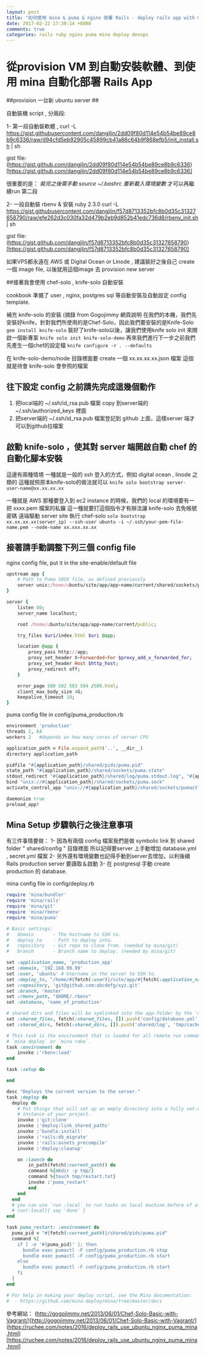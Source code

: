 ```yaml
---
layout: post
title: "如何使用 mina & puma & nginx 部署 Rails - deploy rails app with mina &amp; puma &amp; nginx "
date: 2017-02-22 17:39:14 +0800
comments: true
categories: rails ruby nginx puma mina deploy devops
---
```


# 從provision VM 到自動安裝軟體、到使用 mina 自動化部署 Rails App #

##provision 一台新 ubuntu server ##

自動裝機 script , 分兩段:

1- 第一段自動裝軟體 ,
curl -L https://gist.githubusercontent.com/dangjlin/2dd09f80d114e54b54be89ce8b9c6336/raw/d94cfd5eb92905c45899cb41a86c64b9f868efb5/init_install.sh | sh

gist file: (https://gist.github.com/dangjlin/2dd09f80d114e54b54be89ce8b9c6336)[https://gist.github.com/dangjlin/2dd09f80d114e54b54be89ce8b9c6336]

很重要的是：
*裝完之後需手動 source ~/.bashrc 重新載入環境變數*
才可以再繼續run 第二段

2- 一段自動裝 rbenv  & 安裝 ruby 2.3.0
curl -L https://gist.githubusercontent.com/dangjlin/f57d8713352bfc8b0d35c31327658790/raw/efe262d3c030fa32d479b2eb9d852b41edc736d8/rbenv_init.sh | sh

gist file:
(https://gist.github.com/dangjlin/f57d8713352bfc8b0d35c31327658790)[https://gist.github.com/dangjlin/f57d8713352bfc8b0d35c31327658790]

如果VPS都永遠在 AWS 或 Digital Ocean or Linode ,
建議裝好之後自己 create 一個 image file,
以後就用這個image 去 provision new server


##接著我會使用 chef-solo , knife-solo 自動安裝

cookbook 準備了 user , nginx, postgres sql 等自動安裝及自動設定 config template.

補充 knife-solo 的安裝 (摘錄 from Gogojimmy 網頁說明
在我們的本機，我們先安裝好knife，針對我們所使用的是Chef-Solo，因此我們要安裝的是Knife-Solo
`gem install knife-solo`
裝好了knife-solo以後，讓我們使用knife solo init 來開啟一個新專案
`knife solo init knife-solo-demo`
再來我們進行下一步之前我們先產生一個chef的設定檔
`knife configure -r . --defaults`

在 knife-solo-demo/node 目錄裡面要 create 一個  xx.xx.xx.xx.json 檔案
這個就是待會 knife-solo 會參照的檔案

## 往下設定 config 之前請先完成這幾個動作
1. 把local端的 ~/.ssh/id_rsa.pub 檔案 copy 到server端的 ~/.ssh/authorized_keys 裡面
2. 把server端的 ~/.ssh/id_rsa.pub 檔案登記到 github 上面，這樣server 端才可以到github拉檔案

## 啟動 knife-solo ，使其對 server 端開啟自動 chef 的自動化腳本安裝
這邊有兩種情境
一種就是一般的 ssh 登入的方式，例如 digital ocean , linode 之類的
這種就照原本knife-solo的做法就可以
`knife solo bootstrap server-user-name@xx.xx.xx.xx`

一種就是 AWS 那種要登入到 ec2 instance 的時候，我們的 local 的環境要有一把  xxxx.pem 檔案的私鑰
這一種就要打這個指令才有辦法讓 knife-solo 去免帳號密碼 遠端驅動 server site 執行 chef-solo
`solo bootstrap xx.xx.xx.xx(server_ip) --ssh-user ubuntu -i ~/.ssh/your-pem-file-name.pem --node-name xx.xxx.xx.xx`

## 接著請手動調整下列三個 config file

nginx config file, put it in the site-enable/default  file

```Ruby
upstream app {
    # Path to Puma SOCK file, as defined previously
    server unix:/home/ubuntu/site/app/app-name/current/shared/sockets/puma.sock fail_timeout=0;
}

server {
    listen 80;
    server_name localhost;

    root /home/ubuntu/site/app/app-name/current/public;

    try_files $uri/index.html $uri @app;

    location @app {
        proxy_pass http://app;
        proxy_set_header X-Forwarded-For $proxy_add_x_forwarded_for;
        proxy_set_header Host $http_host;
        proxy_redirect off;
    }

    error_page 500 502 503 504 /500.html;
    client_max_body_size 4G;
    keepalive_timeout 10;
}


```


puma config file in config/puma_production.rb
```Ruby
environment 'production'
threads 2, 64
workers 2   #depends on how many cores of server CPU

application_path = File.expand_path('..', __dir__)
directory application_path

pidfile "#{application_path}/shared/pids/puma.pid"
state_path "#{application_path}/shared/sockets/puma.state"
stdout_redirect "#{application_path}/shared/log/puma.stdout.log", "#{application_path}/shared/log/puma.stderr.log"
bind "unix://#{application_path}/shared/sockets/puma.sock"
activate_control_app "unix://#{application_path}/shared/sockets/pumactl.sock"

daemonize true
preload_app!

```

## Mina Setup 步驟執行之後注意事項
有三件事情要做：
1- 因為有兩個 config 檔案我們是做 symbolic link 到 shared folder  " shared/config " 目錄裡面
所以記得要server 上手動增加   database.yml , secret.yml 檔案
2- 另外還有環境變數也記得手動到server去增加，以利後續 Rails production server 要讀取＆啟動
3- 在 postgresql 手動 create production 的 database.

mina config file in config/deploy.rb
```Ruby
require 'mina/bundler'
require 'mina/rails'
require 'mina/git'
require 'mina/rbenv'
require 'mina/puma'

# Basic settings:
#   domain       - The hostname to SSH to.
#   deploy_to    - Path to deploy into.
#   repository   - Git repo to clone from. (needed by mina/git)
#   branch       - Branch name to deploy. (needed by mina/git)

set :application_name, 'production_app'
set :domain, '192.168.99.99'
set :user, 'ubuntu' # Username in the server to SSH to.
set :deploy_to, "/home/#{fetch(:user)}/site/app/#{fetch(:application_name)}"
set :repository, 'git@github.com:abcdefg/xyz.git'
set :branch, 'master'
set :rbenv_path, "$HOME/.rbenv"
set :database, 'name_of_production'

# shared dirs and files will be symlinked into the app-folder by the 'deploy:link_shared_paths' step.
set :shared_files, fetch(:shared_files, []).push('config/database.yml', 'config/secrets.yml')
set :shared_dirs, fetch(:shared_dirs, []).push('shared/log', 'tmp/cache', 'shared/pids', 'shared/sockets', 'public', 'vendor')

# This task is the environment that is loaded for all remote run commands, such as
# `mina deploy` or `mina rake`.
task :environment do
    invoke :'rbenv:load'
end

task :setup do

end

desc "Deploys the current version to the server."
task :deploy do
  deploy do
    # Put things that will set up an empty directory into a fully set-up
    # instance of your project.
    invoke :'git:clone'
    invoke :'deploy:link_shared_paths'
    invoke :'bundle:install'
    invoke :'rails:db_migrate'
    invoke :'rails:assets_precompile'
    invoke :'deploy:cleanup'

    on :launch do
        in_path(fetch(:current_path)) do
        command %{mkdir -p tmp/}
        command %{touch tmp/restart.txt}
        invoke :'puma_restart'
        end
    end
  end
  # you can use `run :local` to run tasks on local machine before of after the deploy scripts
  # run(:local){ say 'done' }
end

task puma_restart: :environment do
  puma_pid = "#{fetch(:current_path)}/shared/pids/puma.pid"
  command %[
    if [ -e '#{puma_pid}' ]; then
      bundle exec pumactl -F config/puma_production.rb stop
      bundle exec pumactl -F config/puma_production.rb start
    else
      bundle exec pumactl -F config/puma_production.rb start
    fi
  ]
end

# For help in making your deploy script, see the Mina documentation:
#  - https://github.com/mina-deploy/mina/tree/master/docs

```


參考網站：
(http://gogojimmy.net/2013/06/01/Chef-Solo-Basic-with-Vagrant/)[http://gogojimmy.net/2013/06/01/Chef-Solo-Basic-with-Vagrant/]
(https://ruchee.com/notes/2016/deploy_rails_use_ubuntu_nginx_puma_mina.html)[https://ruchee.com/notes/2016/deploy_rails_use_ubuntu_nginx_puma_mina.html]
